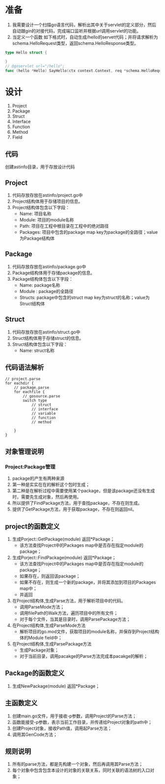# 准备
1. 我需要设计一个扫描go语言代码，解析出其中关于servlet的定义部分，然后自动跟gin的对接代码，完成端口监听并根据url调用servlet的功能。
2. 当定义一个函数 如下格式时，自动生成/hello的servet代码；并将请求解析为schema.HelloRequest类型，返回schema.HelloResponse类型。
```go
type Hello struct {

}
// @goservlet url="/hello";
func (hello *Hello) SayHello(ctx context.Context, req *schema.HelloRequest) (res schema.HelloResponse, err basic.Error) {
```
# 设计
1. Project
2. Package
3. Struct
4. Interface
5. Function
6. Method
7. Field

## 代码
创建astinfo目录，用于存放设计代码

## Project
1. 代码存放存放在astinfo/project.go中
2. Project结构体用于存储项目的信息。
3. Project结构体包含以下字段：
    - Name: 项目名称
    - Module: 项目的module名称
    - Path: 项目在工程中根目录在工程中的绝对路径
    - Packages: 项目中包含的package map key为package的全路径；value为Package结构体

## Package
1. 代码存放存放在astinfo/package.go中
2. Package结构体用于存储package的信息。
3. Package结构体包含以下字段：
    - Name: package名称
    - Module : package的全路径
    - Structs: package中包含的struct map key为struct的名称；value为Struct结构体


## Struct
1. 代码存放存放在astinfo/struct.go中
2. Struct结构体用于存储struct的信息。
3. Struct结构体包含以下字段：
    - Name: struct名称


## 代码语法解析
```
// project.parse
for eachdir {
    // package.parse
    for eachfile {
        // gosource.parse
        switch type
            // struct
            // interface
            // variable
            // function
            // method
        
    }
}
```

## 对象管理说明
### Project:Package管理
1. package的产生有两种来源
2. 第一种是实实在在的解析这个包时生成； 
3. 第二种是在解析过程中需要使用某个package，但是该package还没有生成时，需要先生成对象，然后再使用。
4. 所以提供了FindPackage方法，用于查找package，不存在则生成。
5. 提供了GetPackage方法，用于获取package，不存在则返回nil。


## project的函数定义
1. 生成Porject::GetPackage(module) 返回*Package；
    - 该方法查找Project中的Packages map中是否存在指定module的package；
2. 生成Porject::FindPackage(module) 返回*Package；
    - 该方法查找Project中的Packages map中是否存在指定module的package；
    - 如果存在，则返回该package；
    - 如果不存在，则生成一个新的package，并将其添加到项目的Packages map中；
   - 并返回
3. 在Project结构体,生成Parse方法，用于解析项目中的代码。
    - 调用ParseMode方法；
    - 调用filePath的Walk方法，遍历项目中的所有文件；
    - 对于每个文件，当其是目录时，调用ParsePackage方法；
4. 在Project结构体,生成ParseMode方法
   - 解析项目的go.mod文件，获取项目的module名称，并保存到Project结构体的Module field中；
5. 在Project结构体,生成ParsePackage方法
   - 生成Package对象；
   - 对于当前目录，调用pacakge的Parse方法完成本pacakge的解析；

## Package的函数定义
1.  生成NewPackage(module) 返回*Package；


## 主函数定义
1. 创建main.go文件，用于接收-p参数，调用Project的Parse方法；
2. 函数能接受-p参数，表示当前工作目录，并传递给Project对象的path中；
3. 创建Project对象，接收Path值，调用起Parse方法；
4. 调用其GenCode方法；
    
## 规则说明
1. 所有的parse方法，都是先构建一个对象，然后再调用其Parse方法；
2. 每个对象中包含包含本设计的对象的关联关系，同时关联的语法树的入口对象；




